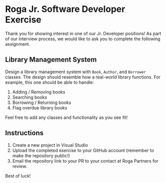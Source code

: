 # Roga Jr. Software Developer Exercise

Thank you for showing interest in one of our Jr. Developer positions! As part of our interview process, we would like to ask you to complete the following assignment.

## Library Management System
Design a library management system with ```Book```, ```Author```, and ```Borrower``` classes. The design should resemble how a real-world library functions. For example, this one should be able to handle:
1. Adding / Removing books
2. Searching books
3. Borrowing / Returning books
4. Flag overdue library books

Feel free to add any classes and functionality as you see fit!

## Instructions
1. Create a new project in Visual Studio
2. Upload the completed exercise to your GitHub account (remember to make the repository public!)
3. Email the repository link to your PR to your contact at Roga Partners for review.

Best of luck!
